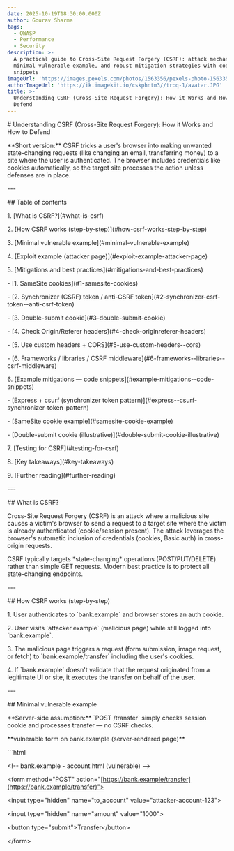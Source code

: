 ```yaml
---
date: 2025-10-19T18:30:00.000Z
author: Gourav Sharma
tags:
  - OWASP
  - Performance
  - Security
description: >-
  A practical guide to Cross-Site Request Forgery (CSRF): attack mechanics, a
  minimal vulnerable example, and robust mitigation strategies with code
  snippets
imageUrl: 'https://images.pexels.com/photos/1563356/pexels-photo-1563356.jpeg'
authorImageUrl: 'https://ik.imagekit.io/cskphntm3//tr:q-1/avatar.JPG'
title: >-
  Understanding CSRF (Cross-Site Request Forgery): How it Works and How to
  Defend
---
```


\# Understanding CSRF (Cross-Site Request Forgery): How it Works and How to Defend

\*\*Short version:\*\* CSRF tricks a user's browser into making unwanted state-changing requests (like changing an email, transferring money) to a site where the user is authenticated. The browser includes credentials like cookies automatically, so the target site processes the action unless defenses are in place.

\---

\## Table of contents

1\. \[What is CSRF?]\(#what-is-csrf)

2\. \[How CSRF works (step-by-step)]\(#how-csrf-works-step-by-step)

3\. \[Minimal vulnerable example]\(#minimal-vulnerable-example)

4\. \[Exploit example (attacker page)]\(#exploit-example-attacker-page)

5\. \[Mitigations and best practices]\(#mitigations-and-best-practices)

\- \[1. SameSite cookies]\(#1-samesite-cookies)

\- \[2. Synchronizer (CSRF) token / anti-CSRF token]\(#2-synchronizer-csrf-token--anti-csrf-token)

\- \[3. Double-submit cookie]\(#3-double-submit-cookie)

\- \[4. Check Origin/Referer headers]\(#4-check-originreferer-headers)

\- \[5. Use custom headers + CORS]\(#5-use-custom-headers--cors)

\- \[6. Frameworks / libraries / CSRF middleware]\(#6-frameworks--libraries--csrf-middleware)

6\. \[Example mitigations — code snippets]\(#example-mitigations--code-snippets)

\- \[Express + csurf (synchronizer token pattern)]\(#express--csurf-synchronizer-token-pattern)

\- \[SameSite cookie example]\(#samesite-cookie-example)

\- \[Double-submit cookie (illustrative)]\(#double-submit-cookie-illustrative)

7\. \[Testing for CSRF]\(#testing-for-csrf)

8\. \[Key takeaways]\(#key-takeaways)

9\. \[Further reading]\(#further-reading)

\---

\## What is CSRF?

Cross-Site Request Forgery (CSRF) is an attack where a malicious site causes a victim's browser to send a request to a target site where the victim is already authenticated (cookie/session present). The attack leverages the browser's automatic inclusion of credentials (cookies, Basic auth) in cross-origin requests.

CSRF typically targets \*state-changing\* operations (POST/PUT/DELETE) rather than simple GET requests. Modern best practice is to protect all state-changing endpoints.

\---

\## How CSRF works (step-by-step)

1\. User authenticates to \`bank.example\` and browser stores an auth cookie.

2\. User visits \`attacker.example\` (malicious page) while still logged into \`bank.example\`.

3\. The malicious page triggers a request (form submission, image request, or fetch) to \`bank.example/transfer\` including the user's cookies.

4\. If \`bank.example\` doesn't validate that the request originated from a legitimate UI or site, it executes the transfer on behalf of the user.

\---

\## Minimal vulnerable example

\*\*Server-side assumption:\*\* \`POST /transfer\` simply checks session cookie and processes transfer — no CSRF checks.

\*\*vulnerable form on bank.example (server-rendered page)\*\*

\`\`\`html

\<!-- bank.example - account.html (vulnerable) -->

\<form method="POST" action="[https://bank.example/transfer](https://bank.example/transfer)">

\<input type="hidden" name="to\_account" value="attacker-account-123">

\<input type="hidden" name="amount" value="1000">

\<button type="submit">Transfer\</button>

\</form>
